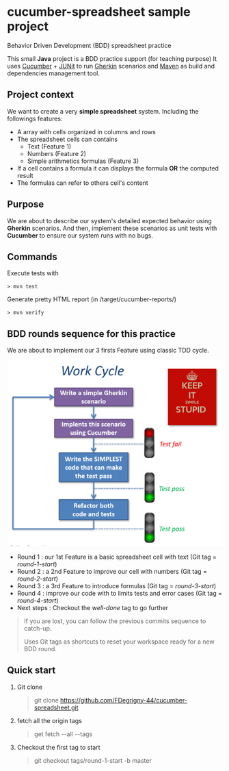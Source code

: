 # cucumber-spreadsheet sample project
Behavior Driven Development (BDD) spreadsheet practice

This small **Java** project is a BDD practice support (for teaching purpose)
It uses [Cucumber](https://cucumber.io/) + [JUNit](https://junit.org/junit4/) to run [Gherkin](https://cucumber.io/docs/gherkin/reference/) scenarios and [Maven](https://maven.apache.org/) as build and dependencies management tool.

## Project context
We want to create a very **simple spreadsheet** system.
Including the followings features:
- A array with cells organized in columns and rows
- The spreadsheet cells can contains
    - Text (Feature 1)
    - Numbers (Feature 2)
    - Simple arithmetics formulas (Feature 3)
- If a cell contains a formula it can displays the formula **OR** the computed result
- The formulas can refer to others cell's content

## Purpose
We are about to describe our system's detailed expected behavior using **Gherkin** scenarios.
And then, implement these scenarios as unit tests with **Cucumber** to ensure our system runs with no bugs.

## Commands

Execute tests with

    > mvn test 

Generate pretty HTML report (in /target/cucumber-reports/)
 
    > mvn verify

## BDD rounds sequence for this practice
We are about to implement our 3 firsts Feature using classic TDD cycle.

![BDD work cycle](BDD-work-cycle.png)

- Round 1 : our 1st Feature is a basic spreadsheet cell with text (Git tag = *round-1-start*)
- Round 2 : a 2nd Feature to improve our cell with numbers (Git tag = *round-2-start*)
- Round 3 : a 3rd Feature to introduce formulas (Git tag = *round-3-start*)
- Round 4 : improve our code with to limits tests and error cases (Git tag = *round-4-start*)
- Next steps : Checkout the *well-done* tag to go further

> If you are lost, you can follow the previous commits sequence to catch-up.
>
> Uses Git tags as shortcuts to reset your workspace ready for a new BDD round.

## Quick start
1. Git clone

    > git clone https://github.com/FDegrigny-44/cucumber-spreadsheet.git

2. fetch all the origin tags

    > get fetch --all --tags

3. Checkout the first tag to start

    > git checkout tags/round-1-start -b master

